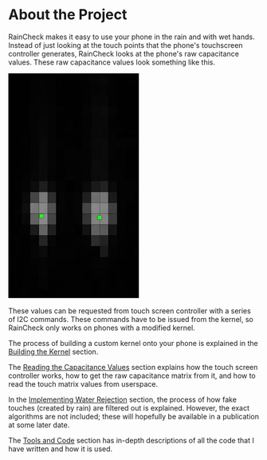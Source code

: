 # About the Project
RainCheck makes it easy to use your phone in the rain and with wet hands. Instead of just looking at the touch points that the phone's touchscreen controller generates, RainCheck looks at the phone's raw capacitance values. These raw capacitance values look something like this. 

![Capacitance Grid](CapacitanceGrid.png)

These values can be requested from touch screen controller with a series of I2C commands. These commands have to be issued from the kernel, so RainCheck only works on phones with a modified kernel. 

The process of building a custom kernel onto your phone is explained in the [Building the Kernel](building-kernel.html "Building the Kernel") section.

The [Reading the Capacitance Values](capacitance-values.html "Reading the Capacitance Values") section explains how the touch screen controller works, how to get the raw capacitance matrix from it, and how to read the touch matrix values from userspace.

In the [Implementing Water Rejection](water-rejection.html "Implementing Water Rejection") section, the process of how fake touches (created by rain) are filtered out is explained. However, the exact algorithms are not included; these will hopefully be available in a publication at some later date.

The [Tools and Code](tools.html "Tools and Code") section has in-depth descriptions of all the code that I have written and how it is used. 